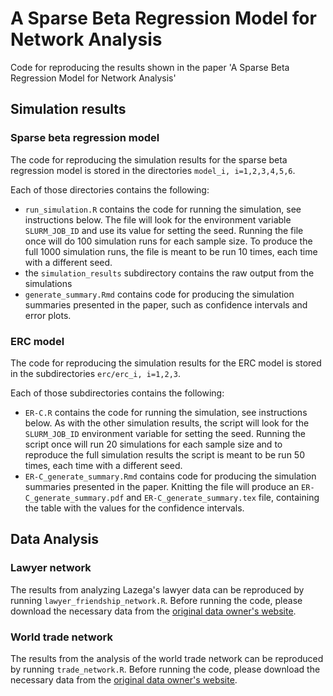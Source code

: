 # A Sparse Beta Regression Model for Network Analysis

Code for reproducing the results shown in the paper 'A Sparse Beta Regression Model for Network Analysis'

## Simulation results

### Sparse beta regression model
The code for reproducing the simulation results for the sparse beta regression model is stored in the directories `model_i, i=1,2,3,4,5,6`.

Each of those directories contains the following:

- `run_simulation.R` contains the code for running the simulation, see instructions below.  The file will look for the environment variable `SLURM_JOB_ID` and use its value for setting the seed. Running the file once will do 100 simulation runs for each sample size. To produce the full 1000 simulation runs, the file is meant to be run 10 times, each time with a different seed.
- the `simulation_results` subdirectory contains the raw output from the simulations
- `generate_summary.Rmd` contains code for producing the simulation summaries presented in the paper, such as confidence intervals and error plots.


### ERC model

The code for reproducing the simulation results for the ERC model is stored in the subdirectories `erc/erc_i, i=1,2,3`.

Each of those subdirectories contains the following:

- `ER-C.R` contains the code for running the simulation, see instructions below. As with the other simulation results, the script will look for the `SLURM_JOB_ID` environment variable for setting the seed. Running the script once will run 20 simulations for each sample size and to reproduce the full simulation results the script is meant to be run 50 times, each time with a different seed.
- `ER-C_generate_summary.Rmd` contains code for producing the simulation summaries presented in the paper. Knitting the file will produce an `ER-C_generate_summary.pdf` and `ER-C_generate_summary.tex` file, containing the table with the values for the confidence intervals.

## Data Analysis

### Lawyer network

The results from analyzing Lazega's lawyer data can be reproduced by running `lawyer_friendship_network.R`. Before running the code, please download the necessary data from the [original data owner's website](https://www.stats.ox.ac.uk/~snijders/siena/Lazega_lawyers_data.htm).

### World trade network

The results from the analysis of the world trade network can be reproduced by running `trade_network.R`. Before running the code, please download the necessary data from the [original data owner's website](http://personal.lse.ac.uk/tenreyro/LGW.html).
